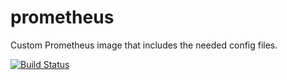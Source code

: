 # prometheus
Custom Prometheus image that includes the needed config files.


[![Build Status](https://drone.lukemilius.com/api/badges/lmilius-homelab/prometheus/status.svg)](https://drone.lukemilius.com/lmilius-homelab/prometheus)

